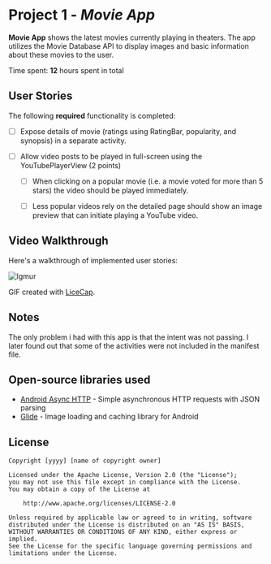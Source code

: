# Project 1 - *Movie App*

**Movie App** shows the latest movies currently playing in theaters. The app utilizes the Movie Database API to display images and basic information about these movies to the user.

Time spent: **12** hours spent in total

## User Stories

The following **required** functionality is completed:

* [ ] Expose details of movie (ratings using RatingBar, popularity, and synopsis) in a separate activity.

* [ ] Allow video posts to be played in full-screen using the YouTubePlayerView (2 points)

    * [ ] When clicking on a popular movie (i.e. a movie voted for more than 5 stars) the video should be played immediately.
    * [ ] Less popular videos rely on the detailed page should show an image preview that can initiate playing a YouTube video.


## Video Walkthrough

Here's a walkthrough of implemented user stories:

![Igmur](https://i.imgur.com/Abwhi6S.gif)

GIF created with [LiceCap](http://www.cockos.com/licecap/).

## Notes

The only problem i had with this app is that the intent was not passing. I later found out that some of the activities were not included in the manifest file.

## Open-source libraries used

- [Android Async HTTP](https://github.com/loopj/android-async-http) - Simple asynchronous HTTP requests with JSON parsing
- [Glide](https://github.com/bumptech/glide) - Image loading and caching library for Android

## License

    Copyright [yyyy] [name of copyright owner]

    Licensed under the Apache License, Version 2.0 (the "License");
    you may not use this file except in compliance with the License.
    You may obtain a copy of the License at

        http://www.apache.org/licenses/LICENSE-2.0

    Unless required by applicable law or agreed to in writing, software
    distributed under the License is distributed on an "AS IS" BASIS,
    WITHOUT WARRANTIES OR CONDITIONS OF ANY KIND, either express or implied.
    See the License for the specific language governing permissions and
    limitations under the License.
